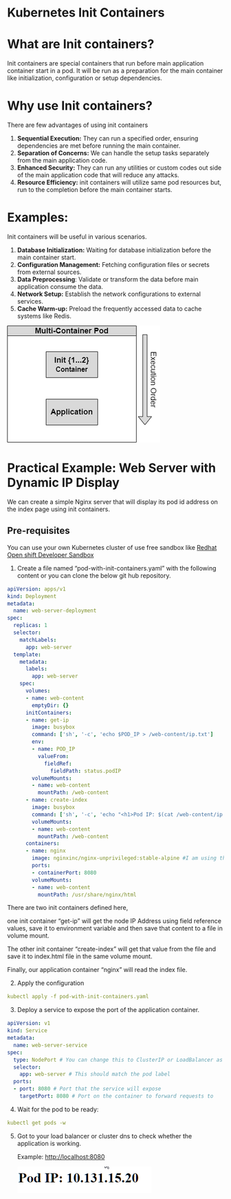 # Kubernetes Init Containers

# What are Init containers?

Init containers are special containers that run before main application container start in a pod. It will be run as a preparation for the main container like initialization, configuration or setup dependencies.

# Why use Init containers?

There are few advantages of using init containers

1. **Sequential Execution:** They can run a specified order, ensuring dependencies are met before running the main container.
2. **Separation of Concerns:** We can handle the setup tasks separately from the main application code.
3. **Enhanced Security:** They can run any utilities or custom codes out side of the main application code that will reduce any attacks.
4. **Resource Efficiency:** init containers will utilize same pod resources but, run to the completion before the main container starts.

# Examples:

Init containers will be useful in various scenarios.

1. **Database Initialization:** Waiting for database initialization before the main container start.
2. **Configuration Management:** Fetching configuration files or secrets from external sources.
3. **Data Preprocessing**: Validate or transform the data before main application consume the data.
4. **Network Setup:** Establish the network configurations to external services.
5. **Cache Warm-up:** Preload the frequently accessed data to cache systems like Redis.

![init-containers-001.png](assets/init-containers-001.png)

# Practical Example: Web Server with Dynamic IP Display

We can create a simple Nginx server that will display its pod id address on the index page using init containers.

## Pre-requisites

You can use your own Kubernetes cluster of use free sandbox like [Redhat Open shift Developer Sandbox](https://developers.redhat.com/developer-sandbox)

1. Create a file named “pod-with-init-containers.yaml” with the following content or you can clone the below git hub repository.

```yaml
apiVersion: apps/v1
kind: Deployment
metadata:
  name: web-server-deployment
spec:
  replicas: 1
  selector:
    matchLabels:
      app: web-server
  template:
    metadata:
      labels:
        app: web-server
    spec:
      volumes:
      - name: web-content
        emptyDir: {}
      initContainers:
      - name: get-ip
        image: busybox
        command: ['sh', '-c', 'echo $POD_IP > /web-content/ip.txt']
        env:
        - name: POD_IP
          valueFrom:
            fieldRef:
              fieldPath: status.podIP
        volumeMounts:
        - name: web-content
          mountPath: /web-content
      - name: create-index
        image: busybox
        command: ['sh', '-c', 'echo "<h1>Pod IP: $(cat /web-content/ip.txt)</h1>" > /web-content/index.html']
        volumeMounts:
        - name: web-content
          mountPath: /web-content
      containers:
      - name: nginx
        image: nginxinc/nginx-unprivileged:stable-alpine #I am using the unprivileged image due to a limitation in Openshift cluster, You can use any nginx image.
        ports:
        - containerPort: 8080
        volumeMounts:
        - name: web-content
          mountPath: /usr/share/nginx/html
```

There are two init containers defined here, 

one init container “get-ip” will get the node IP Address using field reference values, save it to environment variable and then save that content to a file in volume mount.

The other init container “create-index” will get that value from the file and save it to index.html file in the same volume mount.

Finally, our application container “nginx” will read the index file. 

2. Apply the configuration

```yaml
kubectl apply -f pod-with-init-containers.yaml
```

3. Deploy a service to expose the port of the application container.

```yaml
apiVersion: v1
kind: Service
metadata:
  name: web-server-service
spec:
  type: NodePort # You can change this to ClusterIP or LoadBalancer as needed
  selector:
    app: web-server # This should match the pod label
  ports:
  - port: 8080 # Port that the service will expose
    targetPort: 8080 # Port on the container to forward requests to
```

4. Wait for the pod to be ready:

```yaml
kubectl get pods -w
```

5. Got to your load balancer or cluster dns to check whether the application is working.
    
    Example: [http://localhost:8080](http://localhost:8080/)
    
    ![image.png](image.png)